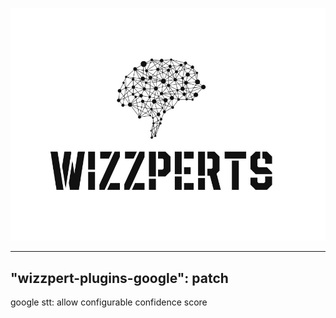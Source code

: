 ![Wizzpert Logo](wizzpert-plugins/assets/logo.png)

---
"wizzpert-plugins-google": patch
---

google stt: allow configurable confidence score
